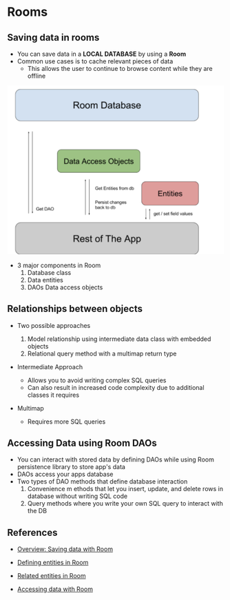 # Rooms

## Saving data in rooms

- You can save data in a **LOCAL DATABASE** by using a **Room**
- Common use cases is to cache relevant pieces of data
  - This allows the user to continue to browse content while they are offline

![image](room.png)

- 3 major components in Room
  1. Database class
  2. Data entities
  3. DAOs Data access objects

## Relationships between objects

- Two possible approaches
  1. Model relationship using intermediate data class with embedded objects
  2. Relational query method with a multimap return type

- Intermediate Approach
  - Allows you to avoid writing complex SQL queries
  - Can also  result in increased code complexity due to additional classes it requires

- Multimap
  - Requires more SQL queries

## Accessing Data using Room DAOs

- You can interact with  stored data by defining DAOs while using Room persistence library to store app's data
- DAOs access your apps database
- Two types of DAO methods that define database interaction
  1. Convenience m ethods that let you insert, update, and delete rows in database without writing SQL code
  2. Query methods where you write your own SQL query to interact with the DB

## References

- [Overview: Saving data with Room](https://developer.android.com/training/data-storage/room)

- [Defining entities in Room](https://developer.android.com/training/data-storage/room/defining-data)

- [Related entities in Room](https://developer.android.com/training/data-storage/room/relationships)

- [Accessing data with Room](https://developer.android.com/training/data-storage/room/accessing-data#java)
